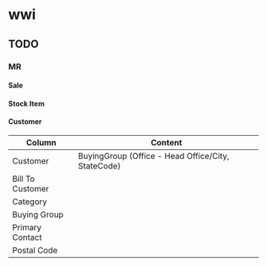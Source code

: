 # wwi

## TODO

### MR

#### **Sale**

#### **Stock Item**

#### **Customer**

| Column           | Content                                            |
| ---------------- | -------------------------------------------------- |
| Customer         | BuyingGroup (Office - Head Office/City, StateCode) |
| Bill To Customer |                                                    |
| Category         |                                                    |
| Buying Group     |                                                    |
| Primary Contact  |                                                    |
| Postal Code      |                                                    |
